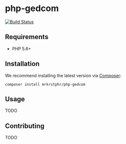 # php-gedcom

[![Build Status](https://secure.travis-ci.org/mrkrstphr/php-gedcom.png?branch=master)](https://travis-ci.org/mrkrstphr/php-gedcom)

## Requirements

* PHP 5.6+

## Installation

We recommend installing the latest version via [Composer](https://getcomposer.org):

```text
composer install mrkrstphr/php-gedcom
```

## Usage

TODO

## Contributing

TODO
